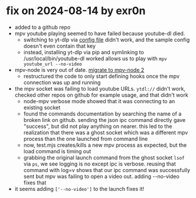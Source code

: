 # fix on 2024-08-14 by exr0n
- added to a github repo 
- mpv youtube playing seemed to have failed because youtube-dl died.
	- switching to yt-dlp via [config file](https://www.funkyspacemonkey.com/replace-youtube-dl-with-yt-dlp-how-to-make-mpv-work-with-yt-dlp) didn't work, and the sample config doesn't even contain that key
	- instead, installing yt-dlp via pip and symlinking to /usr/local/bin/youtube-dl worked allows us to play with `mpv youtube_url --no-video`
- mpv-node is very out of date. [migrate to mpv-node 2](https://github.com/j-holub/Node-MPV/blob/master/migrationguide.md)
	- restructured the code to only start defining hooks once the mpv connection was up and running
- the mpv socket was failing to load youtube URLs. `ytdl://` didn't work, checked other repos on github for example usage, and that didn't work
	- node-mpv verbose mode showed that it was connecting to an existing socket
	- found the commands documentation by searching the name of a broken link on github. sending the json ipc command directly gave "success", but did not play anything on nearer. this led to the realization that there was a ghost socket which was a different mpv process than the one launched from command line
	- now, test.mjs creates/kills a new mpv process as expected, but the load command is timing out
	- grabbing the original launch command from the ghost socket `lsof` via `ps`, we see logging is no except ipc is verbose. reusing that command with log=v shows that our ipc command was successfully sent but mpv was failing to open a video out. adding --no-video fixes that
- it seems adding `['--no-video']` to the launch fixes it! 

